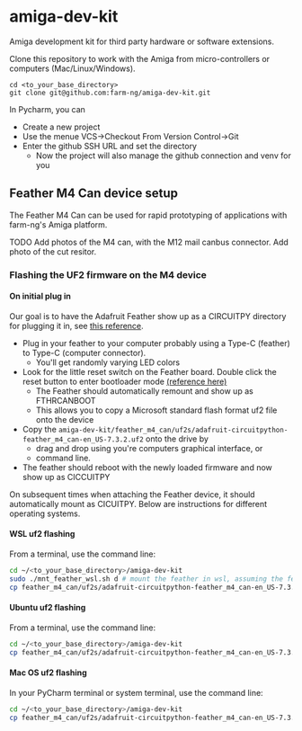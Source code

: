 # amiga-dev-kit
Amiga development kit for third party hardware or software extensions.

Clone this repository to work with the Amiga from micro-controllers or computers (Mac/Linux/Windows).

```
cd <to_your_base_directory>
git clone git@github.com:farm-ng/amiga-dev-kit.git
```

In Pycharm, you can 
* Create a new project
* Use the menue VCS->Checkout From Version Control->Git 
* Enter the github SSH URL and set the directory
   * Now the project will also manage the github connection and venv for you


## Feather M4 Can device setup

The Feather M4 Can can be used for rapid prototyping of applications with farm-ng's Amiga platform.

TODO Add photos of the M4 can, with the M12 mail canbus connector.  Add photo of the cut resitor.

### Flashing the UF2 firmware on the M4 device

#### On initial plug in

Our goal is to have the Adafruit Feather show up as a CIRCUITPY directory for plugging it in, see 
[this reference](https://learn.adafruit.com/circuit-playground-lesson-number-0/usb-connection).

* Plug in your feather to your computer probably using a Type-C (feather) to Type-C (computer connector).
   * You'll get randomly varying LED colors
* Look for the little reset switch on the Feather board. Double click the reset button to enter bootloader mode 
[(reference here)](https://learn.adafruit.com/circuit-playground-lesson-number-0/reset-button-bootloader)
   * The Feather should automatically remount and show up as FTHRCANBOOT
   * This allows you to copy a Microsoft standard flash format uf2 file onto the device
* Copy the ``amiga-dev-kit/feather_m4_can/uf2s/adafruit-circuitpython-feather_m4_can-en_US-7.3.2.uf2`` onto the drive by 
   * drag and drop using you're computers graphical interface, or 
   * command line.  
* The feather should reboot with the newly loaded firmware and now show up as CICCUITPY

On subsequent times when attaching the Feather device, it should automatically mount as CICUITPY. Below are instructions for
different operating systems.

#### WSL uf2 flashing

From a terminal, use the command line:

```bash
cd ~/<to_your_base_directory>/amiga-dev-kit
sudo ./mnt_feather_wsl.sh d # mount the feather in wsl, assuming the feather is presenting as the D: drive on windows.
cp feather_m4_can/uf2s/adafruit-circuitpython-feather_m4_can-en_US-7.3.2.uf2 /mnt/d/
```

#### Ubuntu uf2 flashing

From a terminal, use the command line:

```bash
cd ~/<to_your_base_directory>/amiga-dev-kit
cp feather_m4_can/uf2s/adafruit-circuitpython-feather_m4_can-en_US-7.3.2.uf2 /media/$USERNAME/FTHRCANBOOT/
```


#### Mac OS uf2 flashing

In your PyCharm terminal or system terminal, use the command line:

```bash
cd ~/<to_your_base_directory>/amiga-dev-kit
cp feather_m4_can/uf2s/adafruit-circuitpython-feather_m4_can-en_US-7.3.2.uf2 /Volumes/FTHRCANBOOT 
```


 
